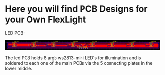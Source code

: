 # Here you will find PCB Designs for your Own FlexLight

LED PCB:

![LED PCB](/led_pcb/PCB_Layout.png)

The led PCB holds 8 argb ws2813-mini LED's for illumination and is soldered to each one of the main PCBs via the 5 connecting plates in the lower middle.
